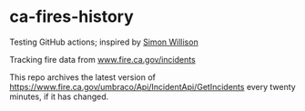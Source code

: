 # ca-fires-history
Testing GitHub actions; inspired by [Simon Willison](https://github.com/simonw)

Tracking fire data from www.fire.ca.gov/incidents

This repo archives the latest version of https://www.fire.ca.gov/umbraco/Api/IncidentApi/GetIncidents every twenty minutes, if it has changed.
